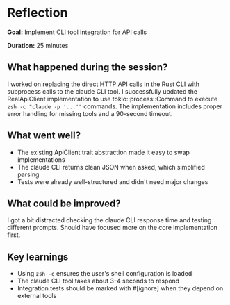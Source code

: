 # Reflection

**Goal:** Implement CLI tool integration for API calls

**Duration:** 25 minutes

## What happened during the session?

I worked on replacing the direct HTTP API calls in the Rust CLI with subprocess calls to the claude CLI tool. I successfully updated the RealApiClient implementation to use tokio::process::Command to execute `zsh -c "claude -p '...'"` commands. The implementation includes proper error handling for missing tools and a 90-second timeout.

## What went well?

- The existing ApiClient trait abstraction made it easy to swap implementations
- The claude CLI returns clean JSON when asked, which simplified parsing
- Tests were already well-structured and didn't need major changes

## What could be improved?

I got a bit distracted checking the claude CLI response time and testing different prompts. Should have focused more on the core implementation first.

## Key learnings

- Using `zsh -c` ensures the user's shell configuration is loaded
- The claude CLI tool takes about 3-4 seconds to respond
- Integration tests should be marked with #[ignore] when they depend on external tools